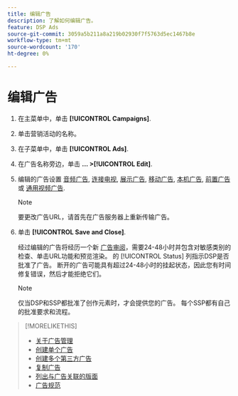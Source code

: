 ```yaml
---
title: 编辑广告
description: 了解如何编辑广告。
feature: DSP Ads
source-git-commit: 3059a5b211a8a219b02930f7f5763d5ec1467b8e
workflow-type: tm+mt
source-wordcount: '170'
ht-degree: 0%

---
```


# 编辑广告

1. 在主菜单中，单击 **[!UICONTROL Campaigns]**.

1. 单击营销活动的名称。

1. 在子菜单中，单击 **[!UICONTROL Ads]**.

1. 在广告名称旁边，单击  **... >[!UICONTROL Edit]**.

1. 编辑的广告设置 [音频广告](ad-settings-audio.md), [连接电视](ad-settings-connected-tv.md), [展示广告](ad-settings-display.md), [移动广告](ad-settings-mobile.md), [本机广告](ad-settings-native.md), [前置广告](ad-settings-pre-roll.md)或 [通用视频广告](ad-settings-universal-video.md).

   >[!NOTE]
   >
   >要更改广告URL，请首先在广告服务器上重新传输广告。

1. 单击 **[!UICONTROL Save and Close]**.

   经过编辑的广告将经历一个新 [广告审阅](ad-about.md)，需要24-48小时并包含对敏感类别的检查、单击URL功能和预览渲染。 的 [!UICONTROL Status] 列指示DSP是否批准了广告。 断开的广告可能具有超过24-48小时的挂起状态，因此您有时间修复错误，然后才能拒绝它们。

   >[!NOTE]
   >
   >仅当DSP和SSP都批准了创作元素时，才会提供您的广告。 每个SSP都有自己的批准要求和流程。

>[!MORELIKETHIS]
>
>* [关于广告管理](ad-about.md)
>* [创建单个广告](ad-create.md)
>* [创建多个第三方广告](ad-create-multiple.md)
>* [复制广告](ad-duplicate.md)
>* [列出与广告关联的版面](ad-list-placements.md)
>* [广告规范](ad-specs.md)

